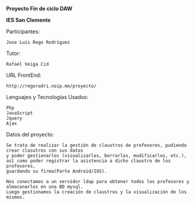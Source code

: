 **Proyecto Fin de ciclo DAW**

**IES San Clemente**

Participantes:

	Jose Luis Rego Rodríguez


Tutor:

	Rafael Veiga Cid

URL FrontEnd:

	http://regorodri.noip.me/proyecto/


Lenguajes y Tecnologías Usados:
	
	Php
	JavaScript
	Jquery
	Ajax


Datos del proyecto:
	
	Se trata de realizar la gestión de claustros de profesores, pudiendo crear clasutros con sus datos
	y poder gestionarlos (visualizarlos, borrarlos, modificarlos, etc.),
	así como poder registrar la asistencia a dicho claustro de los profesores,
	guardando su firma(Parte Android/IOS).

	Nos conectamos a un servidor ldap para obtener todos los profesores y 
	almacenarlos en una BD mysql.
	Luego gestionamos la creación de claustros y la visualización de los mismos.
